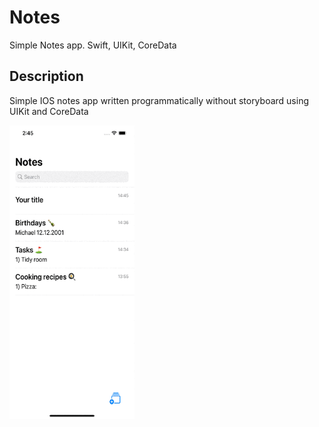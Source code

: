 # Notes
Simple Notes app. Swift, UIKit, CoreData

## Description
Simple IOS notes app written programmatically without storyboard using UIKit and CoreData

<p><img align="center" alt="gif" src="https://github.com/kostya-lee003/Notes/blob/main/Simulator%20Screen%20Recording%20-%20iPhone%2012%20Pro%20Max%20-%202022-01-21%20at%2014.46.26.gif" width="200" height="470"></p>

